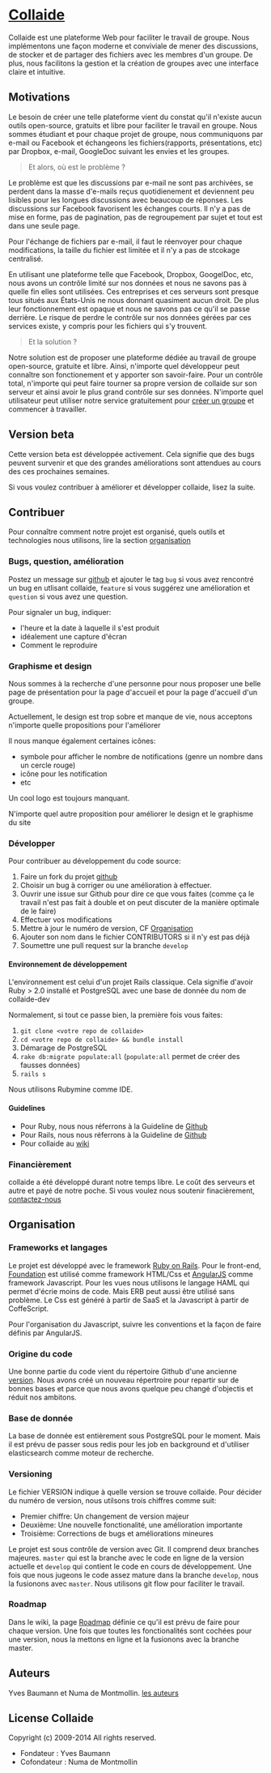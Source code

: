# [Collaide](https://beta.collaide.com)

Collaide est une plateforme Web pour faciliter le travail de groupe. Nous implémentons une façon moderne et conviviale de mener des discussions, de stocker et de partager des fichiers avec les membres d'un groupe. De plus, nous facilitons la gestion et la création de groupes avec une interface claire et intuitive.

## Motivations
Le besoin de créer une telle plateforme vient du constat qu'il n'existe aucun outils open-source, gratuits et libre pour faciliter le travail en groupe. Nous sommes étudiant et pour chaque projet de groupe, nous communiquons par e-mail ou Facebook et échangeons les fichiers(rapports, présentations, etc) par Dropbox, e-mail, GoogleDoc suivant les envies et les groupes.

> Et alors, où est le problème ?

Le problème est que les discussions par e-mail ne sont pas archivées, se perdent dans la masse d'e-mails reçus quotidienement et deviennent peu lisibles pour les longues discussions avec beaucoup de réponses. Les discussions sur Facebook favorisent les échanges courts. Il n'y a pas de mise en forme, pas de pagination, pas de regroupement par sujet et tout est dans une seule page.

Pour l'échange de fichiers par e-mail, il faut le réenvoyer pour chaque modifications, la taille du fichier est limitée et il n'y a pas de stcokage centralisé.

En utilisant une plateforme telle que Facebook, Dropbox, GoogelDoc, etc, nous avons un contrôle limité sur nos données et nous ne savons pas à quelle fin elles sont utilisées. Ces entreprises et ces serveurs sont presque tous situés aux États-Unis ne nous donnant quasiment aucun droit. De plus leur fonctionnement est opaque et nous ne savons pas ce qu'il se passe derrière. Le risque de perdre le contrôle sur nos données gérées par ces services existe, y compris pour les fichiers qui s'y trouvent.

> Et la solution ?

Notre solution est de proposer une plateforme dédiée au travail de groupe open-source, gratuite et libre. Ainsi, n'importe quel développeur peut connaître son fonctionement et y apporter son savoir-faire. Pour un contrôle total, n'importe qui peut faire tourner sa propre version de collaide sur son serveur et ainsi avoir le plus grand contrôle sur ses données. N'importe quel utilisateur peut utiliser notre service gratuitement pour [créer un groupe](https://beta.collaide.com/fr/groups/new) et commencer à travailler.

## Version beta
Cette version beta est développée activement. Cela signifie que des bugs peuvent survenir et que des grandes améliorations sont attendues au cours des ces prochaines semaines.

Si vous voulez contribuer à améliorer et développer collaide, lisez la suite.

## Contribuer

Pour connaître comment notre projet est organisé, quels outils et technologies nous utilisons, lire la section [organisation](#organisation)

### Bugs, question, amélioration
Postez un message sur [github](https://github.com/collaide2/collaide/issues/new) et ajouter le tag `bug` si vous avez rencontré un bug en utlisant collaide, `feature` si vous suggérez une amélioration et `question` si vous avez une question.

Pour signaler un bug, indiquer:
 * l'heure et la date à laquelle il s'est produit
 * idéalement une capture d'écran
 * Comment le reproduire

### Graphisme et design
Nous sommes à la recherche d'une personne pour nous proposer une belle page
de présentation pour la page d'accueil et pour la page d'accueil d'un
groupe.

Actuellement, le design est trop sobre et manque de vie, nous acceptons
n'importe quelle propositions pour l'améliorer

Il nous manque également certaines icônes:
* symbole pour afficher le nombre de notifications (genre un nombre dans
  un cercle rouge)
* icône pour les notification
* etc

Un cool logo est toujours manquant.

N'importe quel autre proposition pour améliorer le design et le
graphisme du site

### Développer
Pour contribuer au développement du code source:
1. Faire un fork du projet [github](https://github.com/collaide/collaide2)
2. Choisir un bug à corriger ou une amélioration à effectuer.
3. Ouvrir une issue sur Github pour dire ce que vous faites (comme ça le
   travail n'est pas fait à double et on peut discuter de la manière
   optimale de le faire)
2. Effectuer vos modifications
3. Mettre à jour le numéro de version, CF [Organisation](#Organisation)
4. Ajouter son nom dans le fichier CONTRIBUTORS si il n'y est pas déjà
3. Soumettre une pull request sur la branche `develop`

#### Environnement de développement
L'environnement est celui d'un projet Rails classique. Cela signifie
d'avoir Ruby > 2.0 installé et PostgreSQL avec une base de donnée du nom
de collaide-dev

Normalement, si tout ce passe bien, la première fois vous faites:
1. `git clone <votre repo de collaide>`
2. `cd <votre repo de collaide> && bundle install`
3. Démarage de PostgreSQL
4. `rake db:migrate populate:all` (`populate:all` permet de créer des
   fausses données)
3. `rails s`

Nous utilisons Rubymine comme IDE.

#### Guidelines
* Pour Ruby, nous nous réferrons à la Guideline de [Github]()
* Pour Rails, nous nous réferrons à la Guideline de [Github]()
* Pour collaide au [wiki]()

### Financièrement
collaide a été développé durant notre temps libre. Le coût des serveurs et autre et payé de notre poche. Si vous voulez nous soutenir finacièrement, [contactez-nous](http://www.collaide.com/fr/contactez-nous)

## Organisation

### Frameworks et langages
Le projet est développé avec le framework [Ruby on
Rails](rubyonrails.org). Pour le front-end,
[Foundation](http://zurb.foundation.com/docs) est utilisé comme
framework HTML/Css et [AngularJS](http://angularjs.org) comme framework
Javascript. Pour les vues nous utilisons le langage HAML qui permet
d'écrie moins de code. Mais ERB peut aussi être utilisé sans problème.
Le Css est généré à partir de SaaS et la Javascript à partir de
CoffeScript.

Pour l'organisation du Javascript, suivre les conventions et la façon de
faire définis par AngularJS.

### Origine du code
Une bonne partie du code vient du répertoire Github d'une ancienne
[version](https://github.com/collaide/collaide). Nous avons créé un
nouveau répertroire pour repartir sur de bonnes bases et parce que nous
avons quelque peu changé d'objectis et réduit nos ambitons.

### Base de donnée
La base de donnée est entièrement sous PostgreSQL pour le moment. Mais
il est prévu de passer sous redis pour les job en background et
d'utiliser elasticsearch comme moteur de recherche.

### Versioning
Le fichier VERSION indique à quelle version se trouve collaide. Pour
décider du numéro de version, nous utilsons trois chiffres comme suit:
* Premier chiffre: Un changement de version majeur
* Deuxième: Une nouvelle fonctionalité, une amélioration importante
* Troisième: Corrections de bugs et améliorations mineures

Le projet est sous contrôle de version avec Git. Il comprend deux
branches majeures. `master` qui est la branche avec le code en ligne de la version actuelle et `develop` qui contient le code en cours de développement. Une fois que nous jugeons le code assez mature dans la branche `develop`, nous la fusionons avec `master`. Nous utilisons git flow pour faciliter le travail.

### Roadmap
Dans le wiki, la page [Roadmap]() définie ce qu'il est prévu de faire pour
chaque version. Une fois que toutes les fonctionalités sont cochées pour
une version, nous la mettons en ligne et la fusionons avec la branche master.


## Auteurs
Yves Baumann et Numa de Montmollin. [les auteurs](http://www.collaide.com/fr/a-propos)

License Collaide
-------
Copyright (c) 2009-2014 All rights reserved.

- Fondateur : Yves Baumann
- Cofondateur : Numa de Montmollin

